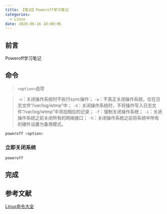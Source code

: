```yaml
---
title: 【笔记】Poweroff学习笔记
categories:
  - Linux
date: 2020-06-16 18:00:06
---
```


## 前言

Poweroff学习笔记

<!-- more -->

## 命令

> `<option>`选项

> `-n`：关闭操作系统时不执行sync操作；
> `-w`：不真正关闭操作系统，仅在日志文件“/var/log/wtmp”中；
> `-d`：关闭操作系统时，不将操作写入日志文件“/var/log/wtmp”中添加相应的记录；
> `-f`：强制关闭操作系统；
> `-i`：关闭操作系统之前关闭所有的网络接口；
> `-h`：关闭操作系统之前将系统中所有的硬件设置为备用模式。

``` sh
poweroff <option>
```

### 立即关闭系统

``` sh
poweroff
```

## 完成

## 参考文献

[Linux命令大全](https://man.linuxde.net/poweroff)

